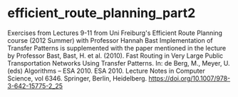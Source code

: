 # efficient_route_planning_part2
Exercises from Lectures 9-11 from Uni Freiburg's Efficient Route Planning course (2012 Summer) with Professor Hannah Bast
Implementation of Transfer Patterns is supplemented with the paper mentioned in the lecture by Professor Bast, 
Bast, H. et al. (2010). Fast Routing in Very Large Public Transportation Networks Using Transfer Patterns. In: de Berg, M., Meyer, U. (eds) Algorithms – ESA 2010. ESA 2010. Lecture Notes in Computer Science, vol 6346. Springer, Berlin, Heidelberg. https://doi.org/10.1007/978-3-642-15775-2_25
